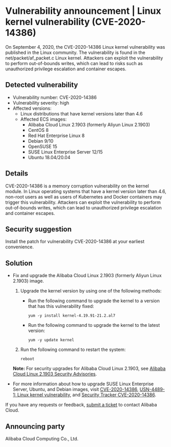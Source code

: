 # Vulnerability announcement \| Linux kernel vulnerability \(CVE-2020-14386\)

On September 4, 2020, the CVE-2020-14386 Linux kernel vulnerability was published in the Linux community. The vulnerability is found in the net/packet/af\_packet.c Linux kernel. Attackers can exploit the vulnerability to perform out-of-bounds writes, which can lead to risks such as unauthorized privilege escalation and container escapes.

## Detected vulnerability

-   Vulnerability number: CVE-2020-14386
-   Vulnerability severity: high
-   Affected versions:
    -   Linux distributions that have kernel versions later than 4.6
    -   Affected ECS images:
        -   Alibaba Cloud Linux 2.1903 \(formerly Aliyun Linux 2.1903\)
        -   CentOS 8
        -   Red Hat Enterprise Linux 8
        -   Debian 9/10
        -   OpenSUSE 15
        -   SUSE Linux Enterprise Server 12/15
        -   Ubuntu 18.04/20.04

## Details

CVE-2020-14386 is a memory corruption vulnerability on the kernel module. In Linux operating systems that have a kernel version later than 4.6, non-root users as well as users of Kubernetes and Docker containers may trigger this vulnerability. Attackers can exploit the vulnerability to perform out-of-bounds writes, which can lead to unauthorized privilege escalation and container escapes.

## Security suggestion

Install the patch for vulnerability CVE-2020-14386 at your earliest convenience.

## Solution

-   Fix and upgrade the Alibaba Cloud Linux 2.1903 \(formerly Aliyun Linux 2.1903\) image.

    1.  Upgrade the kernel version by using one of the following methods:
        -   Run the following command to upgrade the kernel to a version that has this vulnerability fixed:

            ```
            yum -y install kernel-4.19.91-21.2.al7
            ```

        -   Run the following command to upgrade the kernel to the latest version:

            ```
            yum -y update kernel
            ```

    2.  Run the following command to restart the system:

        ```
        reboot
        ```

    **Note:** For security upgrades for Alibaba Cloud Linux 2.1903, see [Alibaba Cloud Linux 2.1903 Security Advisories](http://mirrors.aliyun.com/alinux/cve/alinux2.xml).

-   For more information about how to upgrade SUSE Linux Enterprise Server, Ubuntu, and Debian images, visit [CVE-2020-14386](https://www.suse.com/security/cve/CVE-2020-14386/), [USN-4489-1: Linux kernel vulnerability](https://ubuntu.com/security/notices/USN-4489-1), and [Security Tracker CVE-2020-14386](https://security-tracker.debian.org/tracker/CVE-2020-14386).

If you have any requests or feedback, [submit a ticket](https://workorder-intl.console.aliyun.com/#/ticket/createIndex) to contact Alibaba Cloud.

## Announcing party

Alibaba Cloud Computing Co., Ltd.

